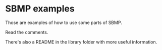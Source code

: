 SBMP examples
============

Those are examples of how to use some parts of SBMP.

Read the comments.

There's also a README in the library folder with more useful information.
